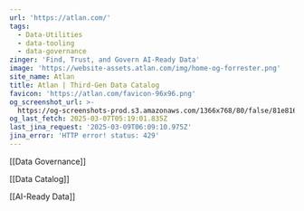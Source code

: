 ```yaml
---
url: 'https://atlan.com/'
tags:
  - Data-Utilities
  - data-tooling
  - data-governance
zinger: 'Find, Trust, and Govern AI-Ready Data'
image: 'https://website-assets.atlan.com/img/home-og-forrester.png'
site_name: Atlan
title: Atlan | Third-Gen Data Catalog
favicon: 'https://atlan.com/favicon-96x96.png'
og_screenshot_url: >-
  https://og-screenshots-prod.s3.amazonaws.com/1366x768/80/false/81e81681e94df9e8271319f6b58ec516a239275dd51f22b7244fb6602109cace.jpeg
og_last_fetch: 2025-03-07T05:19:01.835Z
last_jina_request: '2025-03-09T06:09:10.975Z'
jina_error: 'HTTP error! status: 429'
---
```

[[Data Governance]]

[[Data Catalog]]

[[AI-Ready Data]]



